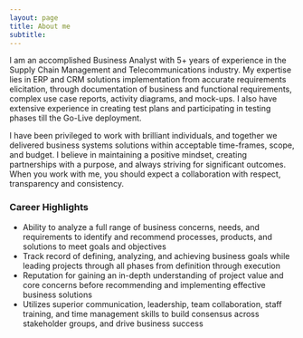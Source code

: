```yaml
---
layout: page
title: About me
subtitle: 
---
```


I am an accomplished Business Analyst with 5+ years of experience in the Supply Chain Management and Telecommunications industry. My expertise lies in ERP and CRM solutions implementation from accurate requirements elicitation, through documentation of business and functional requirements, complex use case reports, activity diagrams, and mock-ups.  I also have extensive experience in creating test plans and participating in testing phases till the Go-Live deployment. 

I have been privileged to work with brilliant individuals, and together we delivered business systems solutions within acceptable time-frames, scope, and budget. I believe in maintaining a positive mindset, creating partnerships with a purpose, and always striving for significant outcomes. When you work with me, you should expect a collaboration with respect, transparency and consistency.


### Career Highlights

- Ability to analyze a full range of business concerns, needs, and requirements to identify and recommend processes, products, and solutions to meet goals and objectives
- Track record of defining, analyzing, and achieving business goals while leading projects through all phases from definition through execution
- Reputation for gaining an in-depth understanding of project value and core concerns before recommending and implementing effective business solutions
- Utilizes superior communication, leadership, team collaboration, staff training, and time management skills to build consensus across stakeholder groups, and drive business success






